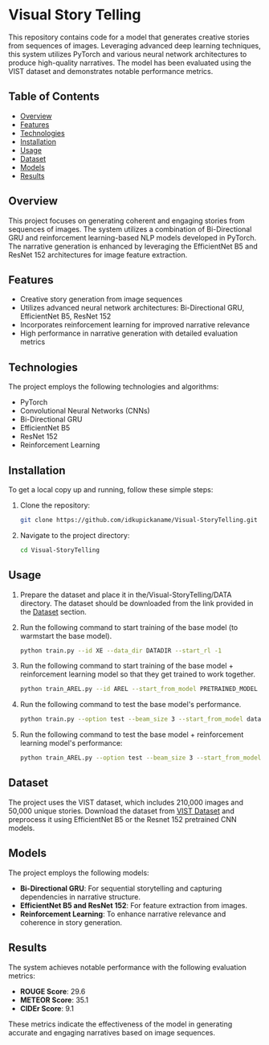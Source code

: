 # Visual Story Telling

This repository contains code for a model that generates creative stories from sequences of images. Leveraging advanced deep learning techniques, this system utilizes PyTorch and various neural network architectures to produce high-quality narratives. The model has been evaluated using the VIST dataset and demonstrates notable performance metrics.

## Table of Contents

- [Overview](#overview)
- [Features](#features)
- [Technologies](#technologies)
- [Installation](#installation)
- [Usage](#usage)
- [Dataset](#dataset)
- [Models](#models)
- [Results](#results)

## Overview

This project focuses on generating coherent and engaging stories from sequences of images. The system utilizes a combination of Bi-Directional GRU and reinforcement learning-based NLP models developed in PyTorch. The narrative generation is enhanced by leveraging the EfficientNet B5 and ResNet 152 architectures for image feature extraction.

## Features

- Creative story generation from image sequences
- Utilizes advanced neural network architectures: Bi-Directional GRU, EfficientNet B5, ResNet 152
- Incorporates reinforcement learning for improved narrative relevance
- High performance in narrative generation with detailed evaluation metrics

## Technologies

The project employs the following technologies and algorithms:

- PyTorch
- Convolutional Neural Networks (CNNs)
- Bi-Directional GRU
- EfficientNet B5
- ResNet 152
- Reinforcement Learning

## Installation

To get a local copy up and running, follow these simple steps:

1. Clone the repository:

    ```sh
    git clone https://github.com/idkupickaname/Visual-StoryTelling.git
    ```

2. Navigate to the project directory:

    ```sh
    cd Visual-StoryTelling
    ```

## Usage

1. Prepare the dataset and place it in the/Visual-StoryTelling/DATA directory. The dataset should be downloaded from the link provided in the [Dataset](#dataset) section.

2. Run the following command to start training of the base model (to warmstart the base model).
   
    ```sh
    python train.py --id XE --data_dir DATADIR --start_rl -1
    ```

3. Run the following command to start training of the base model + reinforcement learning model so that they get trained to work together.

    ```sh
    python train_AREL.py --id AREL --start_from_model PRETRAINED_MODEL
    ```
    
4. Run the following command to test the base model's performance.
   
    ```sh
    python train.py --option test --beam_size 3 --start_from_model data/save/XE/model.pth
    ```
    
5. Run the following command to test the base model + reinforcement learning model's performance:
   
    ```sh
    python train_AREL.py --option test --beam_size 3 --start_from_model data/save/AREL/model.pth
    ```
    
## Dataset

The project uses the VIST dataset, which includes 210,000 images and 50,000 unique stories. Download the dataset from [VIST Dataset](https://visionandlanguage.net/VIST/index.html) and preprocess it using EfficientNet B5 or the Resnet 152 pretrained CNN models.

## Models

The project employs the following models:

- **Bi-Directional GRU**: For sequential storytelling and capturing dependencies in narrative structure.
- **EfficientNet B5 and ResNet 152**: For feature extraction from images.
- **Reinforcement Learning**: To enhance narrative relevance and coherence in story generation.

## Results

The system achieves notable performance with the following evaluation metrics:

- **ROUGE Score**: 29.6
- **METEOR Score**: 35.1
- **CIDEr Score**: 9.1

These metrics indicate the effectiveness of the model in generating accurate and engaging narratives based on image sequences.
